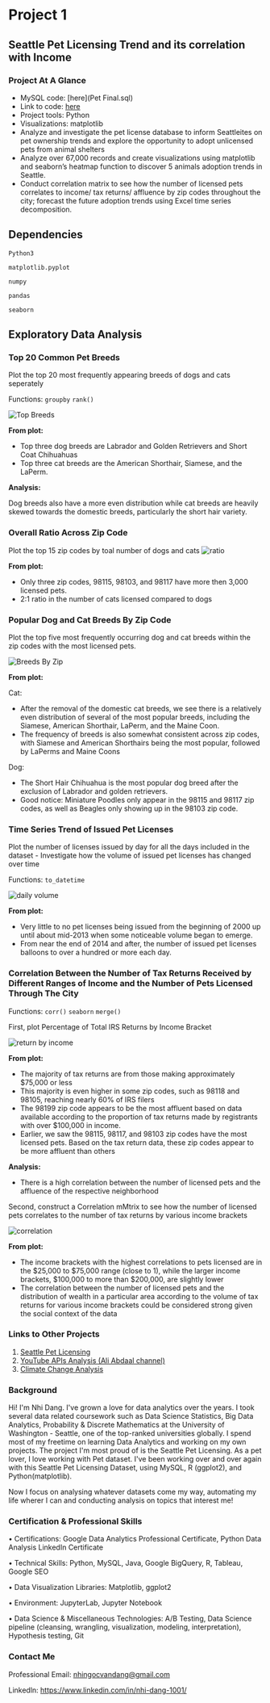 # Project 1
## Seattle Pet Licensing Trend and its correlation with Income 
### Project At A Glance
- MySQL code: [here](Pet Final.sql)
- Link to code: [here](https://github.com/NhiDang1001/pet_licensing_seattle-Python-/blob/master/seattle_pet.ipynb)
- Project tools: Python
- Visualizations: matplotlib
- Analyze and investigate the pet license database to inform Seattleites on pet ownership trends and explore the opportunity to adopt unlicensed pets from animal shelters
- Analyze over 67,000 records and create visualizations using matplotlib and seaborn’s heatmap function to discover 5 animals adoption trends in Seattle.
-	Conduct correlation matrix to see how the number of licensed pets correlates to income/ tax returns/ affluence by zip codes throughout the city; forecast the future adoption trends using Excel time series decomposition.

## Dependencies
`Python3`

`matplotlib.pyplot`

`numpy`

`pandas`

`seaborn`

## Exploratory Data Analysis
### Top 20 Common Pet Breeds
Plot the top 20 most frequently appearing breeds of dogs and cats seperately

Functions:
`groupby`
`rank()`

![Top Breeds](image/topbreed.jpg)

**From plot:** 
- Top three dog breeds are Labrador and Golden Retrievers and Short Coat Chihuahuas
- Top three cat breeds are the American Shorthair, Siamese, and the LaPerm. 

**Analysis:** 

Dog breeds also have a more even distribution while cat breeds are heavily skewed towards the domestic breeds, particularly the short hair variety. 

### Overall Ratio Across Zip Code
Plot the top 15 zip codes by toal number of dogs and cats
![ratio](image/countdogcat.jpg)

**From plot:** 
- Only three zip codes, 98115, 98103, and 98117 have more then 3,000 licensed pets.
- 2:1 ratio in the number of cats licensed compared to dogs

### Popular Dog and Cat Breeds By Zip Code
Plot the top five most frequently occurring dog and cat breeds within the zip codes with the most licensed pets.

![Breeds By Zip](image/breedbyzip.jpg)

**From plot:** 

Cat:
- After the removal of the domestic cat breeds, we see there is a relatively even distribution of several of the most popular breeds, including the Siamese, American Shorthair, LaPerm, and the Maine Coon. 
- The frequency of breeds is also somewhat consistent across zip codes, with Siamese and American Shorthairs being the most popular, followed by LaPerms and Maine Coons

Dog:
- The Short Hair Chihuahua is the most popular dog breed after the exclusion of Labrador and golden retrievers.
- Good notice: Miniature Poodles only appear in the 98115 and 98117 zip codes, as well as Beagles only showing up in the 98103 zip code.

### Time Series Trend of Issued Pet Licenses
Plot the number of licenses issued by day for all the days included in the dataset - Investigate how the volume of issued pet licenses has changed over time

Functions:
`to_datetime`

![daily volume](image/dailypetvolume.jpg)

**From plot:** 
- Very little to no pet licenses being issued from the beginning of 2000 up until about mid-2013 when some noticeable volume began to emerge.
- From near the end of 2014 and after, the number of issued pet licenses balloons to over a hundred or more each day.

### Correlation Between the Number of Tax Returns Received by Different Ranges of Income and the Number of Pets Licensed Through The City

Functions:
`corr()`
`seaborn`
`merge()`

First, plot Percentage of Total IRS Returns by Income Bracket

![return by income](image/irs_return_by_incocome.jpg)

**From plot:** 
- The majority of tax returns are from those making approximately $75,000 or less
- This majority is even higher in some zip codes, such as 98118 and 98105, reaching nearly 60% of IRS filers
- The 98199 zip code appears to be the most affluent based on data available according to the proportion of tax returns made by registrants with over $100,000 in income.
- Earlier, we saw the 98115, 98117, and 98103 zip codes have the most licensed pets. Based on the tax return data, these zip codes appear to be more affluent than others

**Analysis:** 
- There is a high correlation between the number of licensed pets and the affluence of the respective neighborhood

Second, construct a Correlation mMtrix to see how the number of licensed pets correlates to the number of tax returns by various income brackets

![correlation](image/correlationmatrix.jpg)

**From plot:** 
- The income brackets with the highest correlations to pets licensed are in the $25,000 to $75,000 range (close to 1), while the larger income brackets, $100,000 to more than $200,000, are slightly lower
- The correlation between the number of licensed pets and the distribution of wealth in a particular area according to the volume of tax returns for various income brackets could be considered strong given the social context of the data


### Links to Other Projects
1. [Seattle Pet Licensing](https://github.com/NhiDang1001/pet_licensing_seattle-Python-.git)
2. [YouTube APIs Analysis (Ali Abdaal channel)](https://github.com/NhiDang1001/YouTube-APIs-Analysis.git)
3. [Climate Change Analysis](https://github.com/NhiDang1001/Climate_Change_Analysis.git)

### Background
Hi! I'm Nhi Dang. I've grown a love for data analytics over the years. I took several data related coursework such as Data Science Statistics, Big Data Analytics, Probability & Discrete Mathematics at the University of Washington - Seattle, one of the top-ranked universities globally. I spend most of my freetime on learning Data Analytics and working on my own projects. The project I'm most proud of is the Seattle Pet Licensing. As a pet lover, I love working with Pet dataset. I've been working over and over again with this Seattle Pet Licensing Dataset, using MySQL, R (ggplot2), and Python(matplotlib). 

Now I focus on analysing whatever datasets come my way, automating my life wherer I can and conducting analysis on topics that interest me!

### Certification & Professional Skills
• Certifications: Google Data Analytics Professional Certificate, Python Data Analysis LinkedIn Certificate

• Technical Skills: Python, MySQL, Java, Google BigQuery, R, Tableau, Google SEO

• Data Visualization Libraries: Matplotlib, ggplot2

• Environment: JupyterLab, Jupyter Notebook

• Data Science & Miscellaneous Technologies: A/B Testing, Data Science pipeline (cleansing, wrangling, visualization, modeling, interpretation), Hypothesis testing, Git

### Contact Me
Professional Email: nhingocvandang@gmail.com

Linkedln: https://www.linkedin.com/in/nhi-dang-1001/
